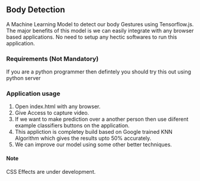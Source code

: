 ## Body Detection
A Machine Learning Model to detect our body Gestures using Tensorflow.js. The major benefits of this model is we can easily integrate with any browser based applications. No need to setup any hectic softwares to run this application.

### Requirements (Not Mandatory)

If you are a python programmer then defintely you should try this out using python server

### Application usage

1. Open index.html with any browser.
2. Give Access to capture video.
3. If we want to make prediction over a another person then use diiferent example classifiers buttons on the application.
4. This appliction is completey build based on Google trained KNN Algorithm which gives the results upto 50% accurately.
5. We can improve our model using some other better techniques.

#### Note

CSS Effects are under development.
